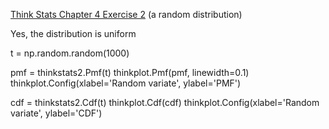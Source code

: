 [Think Stats Chapter 4 Exercise 2](http://greenteapress.com/thinkstats2/html/thinkstats2005.html#toc41) (a random distribution)

Yes, the distribution is uniform

t = np.random.random(1000)

pmf = thinkstats2.Pmf(t)
thinkplot.Pmf(pmf, linewidth=0.1)
thinkplot.Config(xlabel='Random variate', ylabel='PMF')

cdf = thinkstats2.Cdf(t)
thinkplot.Cdf(cdf)
thinkplot.Config(xlabel='Random variate', ylabel='CDF')
